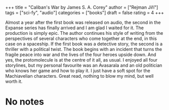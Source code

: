 +++
title = "Caliban's War by James S. A. Corey"
author = ["Rejman Jiří"]
tags = ["sci-fy", "audio"]
categories = ["books"]
draft = false
rating = 4
+++

Almost a year after the first book was released on audio, the second in the Expanse series has finally arrived and I am glad I waited for it. The production is simply epic. The author continues his style of writing from the perspectives of several characters who come together at the end, in this case on a spaceship. If the first book was a detective story, the second is a thriller with a political twist. The book begins with an incident that turns the fragile peace into war and the lives of the four heroes upside down. And yes, the protomolecule is at the centre of it all, as usual. I enjoyed all four storylines, but my personal favourite was an Avasarala and an old politician who knows her game and how to play it. I just have a soft spot for the Machiavelian characters. Great read, nothing to blow my mind, but well worth it.

<!-- more -->

# No notes

